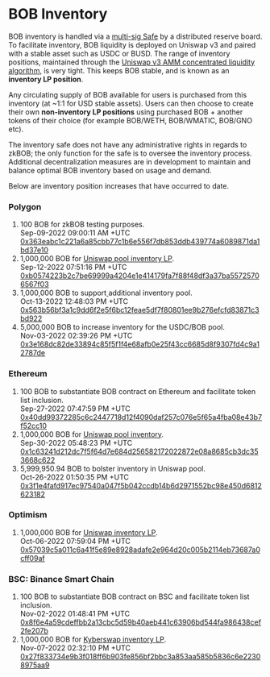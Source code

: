 # BOB Inventory

BOB inventory is handled via a [multi-sig Safe](https://gnosis-safe.io/app/matic:0xd4a3D9Ca00fa1fD8833D560F9217458E61c446d8/home) by a distributed reserve board. To facilitate inventory, BOB liquidity is deployed on Uniswap v3 and paired with a stable asset such as USDC or BUSD.  The range of inventory positions, maintained through the  [Uniswap v3 AMM concentrated liquidity algorithm](https://docs.uniswap.org/protocol/concepts/V3-overview/concentrated-liquidity), is very tight. This keeps BOB stable, and is known as an **inventory LP position**.

Any circulating supply of BOB available for users is purchased from this inventory (at \~1:1 for USD stable assets). Users can then choose to create their own **non-inventory LP positions** using purchased BOB + another tokens of their choice (for example BOB/WETH, BOB/WMATIC, BOB/GNO etc).&#x20;

The inventory safe does not have any administrative rights in regards to zkBOB; the only function for the safe is to oversee the inventory process. Additional decentralization measures are in development to maintain and balance optimal BOB inventory based on usage and demand.

Below are inventory position increases that have occurred to date.

### Polygon

1. 100 BOB for zkBOB testing purposes.\
   &#x20;Sep-09-2022 09:00:11 AM +UTC\
   [0x363eabc1c221a6a85cbb77c1b6e556f7db853ddb439774a6089871da1bd37e10](https://polygonscan.com/tx/0x363eabc1c221a6a85cbb77c1b6e556f7db853ddb439774a6089871da1bd37e10)
2. 1,000,000 BOB for [Uniswap pool inventory LP](https://zkbob.page.link/getBOB).\
   Sep-12-2022 07:51:16 PM +UTC\
   [0xb0574223b2c7be69999a4204e1e414179fa7f88f48df3a37ba55725706567f03](https://polygonscan.com/tx/0xb0574223b2c7be69999a4204e1e414179fa7f88f48df3a37ba55725706567f03)
3. 1,000,000 BOB to support[ ](https://info.uniswap.org/#/polygon/pools/0xe65a85bf544b4e4017cdb12387844683a9c86641)additional inventory pool.\
   Oct-13-2022 12:48:03 PM +UTC\
   [0x563b56bf3a1c9dd6f2e5f6bc12feae5df7f80801ee9b276efcfd83871c3bd922](https://polygonscan.com/tx/0x563b56bf3a1c9dd6f2e5f6bc12feae5df7f80801ee9b276efcfd83871c3bd922)
4. 5,000,000 BOB to increase inventory for the USDC/BOB pool.\
   Nov-03-2022 02:39:26 PM +UTC\
   [0x3e168dc82de33894c85f5f1f4e68afb0e25f43cc6685d8f9307fd4c9a12787de](https://polygonscan.com/tx/0x3e168dc82de33894c85f5f1f4e68afb0e25f43cc6685d8f9307fd4c9a12787de)

### Ethereum&#x20;

1. 100 BOB to substantiate BOB contract on Ethereum and facilitate token list inclusion.\
   Sep-27-2022 07:47:59 PM +UTC\
   [0x40dd99372285c6c2447718d12f4090daf257c076e5f65a4fba08e43b7f52cc10](https://etherscan.io/tx/0x40dd99372285c6c2447718d12f4090daf257c076e5f65a4fba08e43b7f52cc10)
2. 1,000,000 BOB for [Uniswap pool inventory](https://app.uniswap.org/#/swap/?chain=ethereum\&inputCurrency=0xA0b86991c6218b36c1d19D4a2e9Eb0cE3606eB48\&outputCurrency=0xB0B195aEFA3650A6908f15CdaC7D92F8a5791B0B).\
   Sep-30-2022 05:48:23 PM +UTC\
   [0x1c63241d212dc7f5f64d7e684d256582172022872e08a8685cb3dc353668c622](https://etherscan.io/tx/0x1c63241d212dc7f5f64d7e684d256582172022872e08a8685cb3dc353668c622)
3. 5,999,950.94 BOB to bolster inventory in Uniswap pool.\
   Oct-26-2022 01:50:35 PM +UTC\
   [0x3f1e4fafd917ec97540a047f5b042ccdb14b6d2971552bc98e450d6812623182](https://etherscan.io/tx/0x3f1e4fafd917ec97540a047f5b042ccdb14b6d2971552bc98e450d6812623182)

### Optimism

1. 1,000,000 BOB for [Uniswap inventory LP](https://app.uniswap.org/#/swap/?chain=optimism\&inputCurrency=0xA0b86991c6218b36c1d19D4a2e9Eb0cE3606eB48\&outputCurrency=0xB0B195aEFA3650A6908f15CdaC7D92F8a5791B0B).\
   Oct-06-2022 07:59:04 PM +UTC\
   [0x57039c5a011c6a41f5e89e8928adafe2e964d20c005b2114eb73687a0cff09af](https://optimistic.etherscan.io/tx/0x57039c5a011c6a41f5e89e8928adafe2e964d20c005b2114eb73687a0cff09af)

### BSC: Binance Smart Chain

1. 100 BOB to substantiate BOB contract on BSC and facilitate token list inclusion.\
   Nov-02-2022 01:48:41 PM +UTC\
   [0x8f6e4a59cdeffbb2a13cbc5d59b40aeb441c63906bd544fa986438cef2fe207b](https://bscscan.com/tx/0x8f6e4a59cdeffbb2a13cbc5d59b40aeb441c63906bd544fa986438cef2fe207b)
2. 1,000,000 BOB for [Kyberswap inventory LP](https://kyberswap.com/swap/bnb/bob-to-usdc).\
   Nov-07-2022 02:32:10 PM +UTC\
   [0x27f833734e9b3f018ff6b903fe856bf2bbc3a853aa585b5836c6e22308975aa9](https://bscscan.com/tx/0x27f833734e9b3f018ff6b903fe856bf2bbc3a853aa585b5836c6e22308975aa9)
